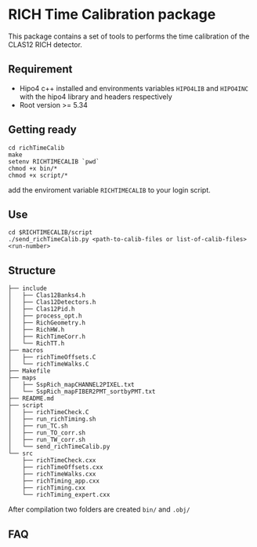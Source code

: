 # RICH Time Calibration package
This package contains a set of tools to performs the time calibration of the CLAS12 RICH detector.

## Requirement
* Hipo4 c++ installed and environments variables ```HIPO4LIB``` and  ```HIPO4INC``` with the hipo4 library and headers respectively
* Root version >= 5.34

## Getting ready
```git clone https://github.com/orsosa/richTimeCalib
cd richTimeCalib
make
setenv RICHTIMECALIB `pwd`
chmod +x bin/*
chmod +x script/*
```
add the enviroment variable ```RICHTIMECALIB``` to your login script.
## Use
```
cd $RICHTIMECALIB/script
./send_richTimeCalib.py <path-to-calib-files or list-of-calib-files> <run-number>
```
## Structure
```
├── include
│   ├── Clas12Banks4.h
│   ├── Clas12Detectors.h
│   ├── Clas12Pid.h
│   ├── process_opt.h
│   ├── RichGeometry.h
│   ├── RichHW.h
│   ├── RichTimeCorr.h
│   └── RichTT.h
├── macros
│   ├── richTimeOffsets.C
│   └── richTimeWalks.C
├── Makefile
├── maps
│   ├── SspRich_mapCHANNEL2PIXEL.txt
│   └── SspRich_mapFIBER2PMT_sortbyPMT.txt
├── README.md
├── script
│   ├── richTimeCheck.C
│   ├── run_richTiming.sh
│   ├── run_TC.sh
│   ├── run_TO_corr.sh
│   ├── run_TW_corr.sh
│   └── send_richTimeCalib.py
└── src
    ├── richTimeCheck.cxx
    ├── richTimeOffsets.cxx
    ├── richTimeWalks.cxx
    ├── richTiming_app.cxx
    ├── richTiming.cxx
    └── richTiming_expert.cxx
```
After compilation two folders are created ```bin/``` and ```.obj/```
## FAQ
